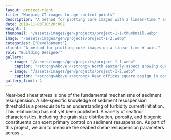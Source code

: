```yaml
---
layout: project-right
title: "Warping CT images to age-control points"
description: "A method for plotting core images with a linear-time Y axis."
date: 2018-11-03T10:20:00Z
weight: 1
thumbnail: "/assets/images/gen/projects/project-1-1-thumbnail.webp"
image: "/assets/images/gen/projects/project-1-2.webp"
categories: ["Development"]
client: "A method for plotting core images on a linear-time Y axis."
role: "Building Designer"
gallery:
  - image: "/assets/images/gen/projects/project-1-1.webp"
    caption: "<strong>Above:</strong> North easterly aspect showing curved design"
  - image: "/assets/images/gen/projects/project-1-2.webp"
    caption: "<strong>Above:</strong> Rear offices square design in contrast"
gallery_limit: 2
---
```


Near-bed shear stress is one of the fundamental mechanisms of sediment resuspension. A site-specific knowledge of sediment resuspension threshold is a prerequisite to an understanding of turbidity current initiation. This relationship has not yet been published. A variety of seafloor characteristics, including the grain size distribution, porosity, and biogenic constituents can exert primary control on sediment resuspension. As part of this project, we aim to measure the seabed shear-resuspension parameters across...

